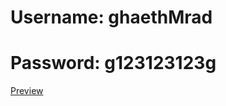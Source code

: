 <h1>Username: ghaethMrad</h1>
<h1>Password: g123123123g</h1>
<a href="https://reflectart-production.up.railway.app/">Preview</a>
